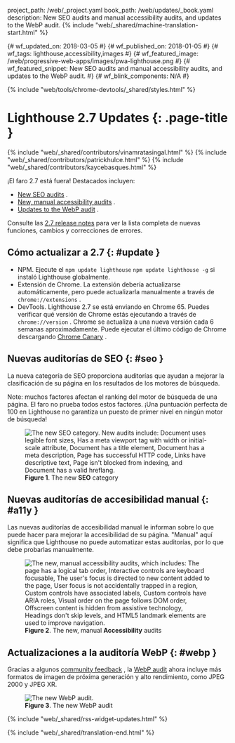 project_path: /web/_project.yaml
book_path: /web/updates/_book.yaml
description: New SEO audits and manual accessibility audits, and updates to the WebP audit.
{% include "web/_shared/machine-translation-start.html" %}

{# wf_updated_on: 2018-03-05 #}
{# wf_published_on: 2018-01-05 #}
{# wf_tags: lighthouse,accessibility,images #}
{# wf_featured_image: /web/progressive-web-apps/images/pwa-lighthouse.png #}
{# wf_featured_snippet: New SEO audits and manual accessibility audits, and updates to the WebP audit. #}
{# wf_blink_components: N/A #}

{% include "web/tools/chrome-devtools/_shared/styles.html" %}

# Lighthouse 2.7 Updates {: .page-title }

{% include "web/_shared/contributors/vinamratasingal.html" %}
{% include "web/_shared/contributors/patrickhulce.html" %}
{% include "web/_shared/contributors/kaycebasques.html" %}

[CDT]: /web/tools/lighthouse/#devtools
[Node]: https://github.com/GoogleChrome/lighthouse#using-programmatically
[CLI]: /web/tools/lighthouse/#cli
[CE]: /web/tools/lighthouse/#extension

¡El faro 2.7 está fuera! Destacados incluyen:

* [New SEO audits](#seo) .
* [New, manual accessibility audits](#a11y) .
* [Updates to the WebP audit](#webp) .

Consulte las [2.7 release notes][RN] para ver la lista completa de nuevas funciones, cambios y correcciones de errores.

[RN]: https://github.com/GoogleChrome/lighthouse/releases/tag/v2.7.0

## Cómo actualizar a 2.7 {: #update }

* NPM. Ejecute el `npm update lighthouse` `npm update lighthouse -g` si instaló Lighthouse globalmente.
* Extensión de Chrome. La extensión debería actualizarse automáticamente, pero puede actualizarla manualmente a través de `chrome://extensions` .
* DevTools. Lighthouse 2.7 se está enviando en Chrome 65. Puedes verificar qué versión de Chrome estás ejecutando a través de `chrome://version` . Chrome se actualiza a una nueva versión cada 6 semanas aproximadamente. Puede ejecutar el último código de Chrome descargando [Chrome Canary][Canary] .

[Canary]: https://www.google.com/chrome/browser/canary.html

## Nuevas auditorías de SEO {: #seo }

La nueva categoría de SEO proporciona auditorías que ayudan a mejorar la clasificación de su página en los resultados de los motores de búsqueda.

Note: muchos factores afectan el ranking del motor de búsqueda de una página. El faro no prueba todos estos factores. ¡Una puntuación perfecta de 100 en Lighthouse no garantiza un puesto de primer nivel en ningún motor de búsqueda!

<figure>
  <img src="/web/updates/images/2018/01/seo.png"
       alt="The new SEO category. New audits include: Document uses legible font sizes,
            Has a meta viewport tag with width or initial-scale attribute,
            Document has a title element, Document has a meta description, Page has
            successful HTTP code, Links have descriptive text, Page isn't blocked from indexing,
            and Document has a valid hreflang."/>
  <figcaption>
    <b>Figure 1</b>. The new <b>SEO</b> category
  </figcaption>
</figure>

## Nuevas auditorías de accesibilidad manual {: #a11y }

Las nuevas auditorías de accesibilidad manual le informan sobre lo que puede hacer para mejorar la accesibilidad de su página. "Manual" aquí significa que Lighthouse no puede automatizar estas auditorías, por lo que debe probarlas manualmente.

<figure>
  <img src="/web/updates/images/2018/01/a11y.png"
       alt="The new, manual accessibility audits, which includes: The page has a logical tab order,
            Interactive controls are keyboard focusable, The user's focus is directed to new
            content added to the page, User focus is not accidentally trapped in a region,
            Custom controls have associated labels, Custom controls have ARIA roles, Visual order
            on the page follows DOM order, Offscreen content is hidden from assistive technology,
            Headings don't skip levels, and HTML5 landmark elements are used to improve
            navigation."/>
  <figcaption>
    <b>Figure 2</b>. The new, manual <b>Accessibility</b> audits
  </figcaption>
</figure>

## Actualizaciones a la auditoría WebP {: #webp }

Gracias a algunos [community feedback][feedback] , la [WebP audit][webp] ahora incluye más formatos de imagen de próxima generación y alto rendimiento, como JPEG 2000 y JPEG XR.

[feedback]: https://www.reddit.com/r/webdev/comments/75w7t0/so_exactly_what_do_i_do_google_put_my_css_in_js/doatllq/
[webp]: /web/tools/lighthouse/audits/webp

<figure>
  <img src="/web/updates/images/2018/01/webp.png"
       alt="The new WebP audit."/>
  <figcaption>
    <b>Figure 3</b>. The new WebP audit
  </figcaption>
</figure>

{% include "web/_shared/rss-widget-updates.html" %}

{% include "web/_shared/translation-end.html" %}
